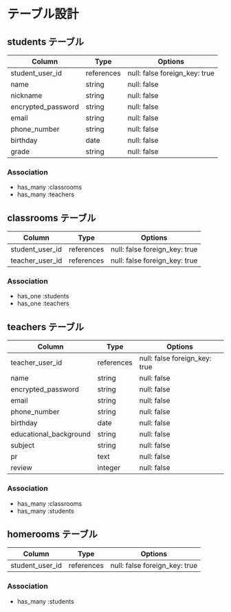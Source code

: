 # テーブル設計


## students テーブル

| Column                 | Type       | Options                        |
| ---------------------- | ---------- | ------------------------------ |
| student_user_id        | references | null: false foreign_key: true  |
| name                   | string     | null: false                    |
| nickname               | string     | null: false                    |
| encrypted_password     | string     | null: false                    |
| email                  | string     | null: false                    |
| phone_number           | string     | null: false                    |
| birthday               | date       | null: false                    |
| grade                  | string     | null: false                    |

### Association

- has_many :classrooms
- has_many :teachers


## classrooms テーブル

| Column                 | Type       | Options                        |
| ---------------------- | ---------- | ------------------------------ |
| student_user_id        | references | null: false foreign_key: true  |
| teacher_user_id        | references | null: false foreign_key: true  |

### Association

- has_one :students
- has_one :teachers


## teachers テーブル

| Column                 | Type       | Options                        |
| ---------------------- | ---------- | ------------------------------ |
| teacher_user_id        | references | null: false foreign_key: true  |
| name                   | string     | null: false                    |
| encrypted_password     | string     | null: false                    |
| email                  | string     | null: false                    |
| phone_number           | string     | null: false                    |
| birthday               | date       | null: false                    |
| educational_background | string     | null: false                    |
| subject                | string     | null: false                    |
| pr                     | text       | null: false                    |
| review                 | integer    | null: false                    |

### Association

- has_many :classrooms
- has_many :students


## homerooms テーブル

| Column                 | Type       | Options                        |
| ---------------------- | ---------- | ------------------------------ |
| student_user_id        | references | null: false foreign_key: true  |

### Association

- has_many :students